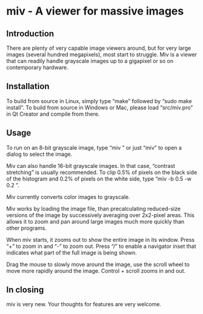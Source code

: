 # miv - A viewer for massive images

## Introduction

There are plenty of very capable image viewers around, but for very
large images (several hundred megapixels), most start to struggle. Miv
is a viewer that can readily handle grayscale images up to a gigapixel
or so on contemporary hardware.

## Installation

To build from source in Linux, simply type “make” followed by “sudo
make install”. To build from source in Windows or Mac, please load
“src/miv.pro” in Qt Creator and compile from there.

## Usage

To run on an 8-bit grayscale image, type “miv <imagefile>” or just
“miv” to open a dialog to select the image.

Miv can also handle 16-bit grayscale images. In that case, “contrast
stretching” is usually recommended. To clip 0.5% of pixels on the
black side of the histogram and 0.2% of pixels on the white side, type
“miv -b 0.5 -w 0.2 <imagefile>”.

Miv currently converts color images to grayscale.

Miv works by loading the image file, than precalculating reduced-size
versions of the image by successively averaging over 2x2-pixel
areas. This allows it to zoom and pan around large images much more
quickly than other programs.

When miv starts, it zooms out to show the entire image in its
window. Press “+” to zoom in and “-” to zoom out. Press “/” to enable
a navigator inset that indicates what part of the full image is being
shown.

Drag the mouse to slowly move around the image, use the scroll wheel
to move more rapidly around the image. Control + scroll zooms in and
out.

## In closing

miv is very new. Your thoughts for features are very welcome.
